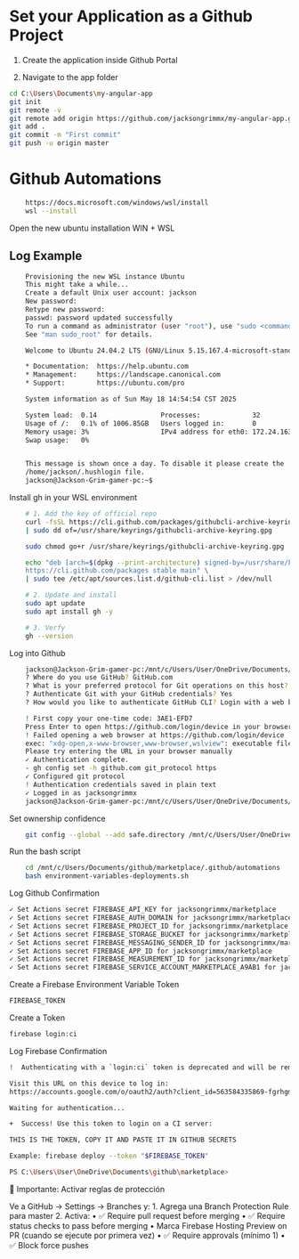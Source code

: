 # Set your Application as a Github Project 

1. Create the application inside Github Portal

2. Navigate to the app folder

```sh
cd C:\Users\Documents\my-angular-app
git init
git remote -v
git remote add origin https://github.com/jacksongrimmx/my-angular-app.git
git add .
git commit -m "First commit"
git push -u origin master
```

# Github Automations

```sh
    https://docs.microsoft.com/windows/wsl/install
    wsl --install
```
Open the new ubuntu installation WIN + WSL

## Log Example

```sh
    Provisioning the new WSL instance Ubuntu
    This might take a while...
    Create a default Unix user account: jackson
    New password:
    Retype new password:
    passwd: password updated successfully
    To run a command as administrator (user "root"), use "sudo <command>".
    See "man sudo_root" for details.

    Welcome to Ubuntu 24.04.2 LTS (GNU/Linux 5.15.167.4-microsoft-standard-WSL2 x86_64)

    * Documentation:  https://help.ubuntu.com
    * Management:     https://landscape.canonical.com
    * Support:        https://ubuntu.com/pro

    System information as of Sun May 18 14:54:54 CST 2025

    System load:  0.14                Processes:             32
    Usage of /:   0.1% of 1006.85GB   Users logged in:       0
    Memory usage: 3%                  IPv4 address for eth0: 172.24.163.136
    Swap usage:   0%


    This message is shown once a day. To disable it please create the
    /home/jackson/.hushlogin file.
    jackson@Jackson-Grim-gamer-pc:~$
```

Install gh in your WSL environment

```sh
    # 1. Add the key of official repo
    curl -fsSL https://cli.github.com/packages/githubcli-archive-keyring.gpg \
    | sudo dd of=/usr/share/keyrings/githubcli-archive-keyring.gpg

    sudo chmod go+r /usr/share/keyrings/githubcli-archive-keyring.gpg

    echo "deb [arch=$(dpkg --print-architecture) signed-by=/usr/share/keyrings/githubcli-archive-keyring.gpg] \
    https://cli.github.com/packages stable main" \
    | sudo tee /etc/apt/sources.list.d/github-cli.list > /dev/null

    # 2. Update and install
    sudo apt update
    sudo apt install gh -y

    # 3. Verfy
    gh --version
```

Log into Github 

```sh
    jackson@Jackson-Grim-gamer-pc:/mnt/c/Users/User/OneDrive/Documents/github/marketplace/.github/automations$ gh auth login
    ? Where do you use GitHub? GitHub.com
    ? What is your preferred protocol for Git operations on this host? HTTPS
    ? Authenticate Git with your GitHub credentials? Yes
    ? How would you like to authenticate GitHub CLI? Login with a web browser

    ! First copy your one-time code: 3AE1-EFD7
    Press Enter to open https://github.com/login/device in your browser...
    ! Failed opening a web browser at https://github.com/login/device
    exec: "xdg-open,x-www-browser,www-browser,wslview": executable file not found in $PATH
    Please try entering the URL in your browser manually
    ✓ Authentication complete.
    - gh config set -h github.com git_protocol https
    ✓ Configured git protocol
    ! Authentication credentials saved in plain text
    ✓ Logged in as jacksongrimmx
    jackson@Jackson-Grim-gamer-pc:/mnt/c/Users/User/OneDrive/Documents/github/marketplace/.github/automations$
```

Set ownership confidence

```sh
    git config --global --add safe.directory /mnt/c/Users/User/OneDrive/Documents/github/marketplace
```

Run the bash script

```sh
    cd /mnt/c/Users/Documents/github/marketplace/.github/automations
    bash environment-variables-deployments.sh
```

Log Github Confirmation

```sh
✓ Set Actions secret FIREBASE_API_KEY for jacksongrimmx/marketplace
✓ Set Actions secret FIREBASE_AUTH_DOMAIN for jacksongrimmx/marketplace
✓ Set Actions secret FIREBASE_PROJECT_ID for jacksongrimmx/marketplace
✓ Set Actions secret FIREBASE_STORAGE_BUCKET for jacksongrimmx/marketplace
✓ Set Actions secret FIREBASE_MESSAGING_SENDER_ID for jacksongrimmx/marketplace
✓ Set Actions secret FIREBASE_APP_ID for jacksongrimmx/marketplace
✓ Set Actions secret FIREBASE_MEASUREMENT_ID for jacksongrimmx/marketplace
✓ Set Actions secret FIREBASE_SERVICE_ACCOUNT_MARKETPLACE_A9AB1 for jacksongrimmx/marketplace
```

Create a Firebase Environment Variable Token

```sh
FIREBASE_TOKEN
```

Create a Token

```sh
firebase login:ci     
```

Log Firebase Confirmation

```sh
!  Authenticating with a `login:ci` token is deprecated and will be removed in a future major version of `firebase-tools`. Instead, use a service account key with `GOOGLE_APPLICATION_CREDENTIALS`: https://cloud.google.com/docs/authentication/getting-started

Visit this URL on this device to log in:
https://accounts.google.com/o/oauth2/auth?client_id=563584335869-fgrhgmd47bqnekij5i8b5pr03ho849e6.apps.googleusercontent.com&scope=email%20openid%20https%3A%2F%2Fwww.googleapis.com%2Fauth%2Fcloudplatformprojects.readonly%20https%3A%2F%2Fwww.googleapis.com%2Fauth%2Ffirebase%20https%3A%2F%2Fwww.googleapis.com%2Fauth%2Fcloud-platform&response_type=code&state=988460991&redirect_uri=http%3A%2F%2Flocalhost%3A9005

Waiting for authentication...

+  Success! Use this token to login on a CI server:

THIS IS THE TOKEN, COPY IT AND PASTE IT IN GITHUB SECRETS

Example: firebase deploy --token "$FIREBASE_TOKEN"

PS C:\Users\User\OneDrive\Documents\github\marketplace> 
```

🚫 Importante: Activar reglas de protección

Ve a GitHub → Settings → Branches y:
	1.	Agrega una Branch Protection Rule para master
	2.	Activa:
	•	✅ Require pull request before merging
	•	✅ Require status checks to pass before merging
	•	Marca Firebase Hosting Preview on PR (cuando se ejecute por primera vez)
	•	✅ Require approvals (mínimo 1)
	•	✅ Block force pushes
    